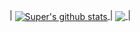 

| <a href="https://github.com/jamilusalism?tab=repositories"><img align="center" src="https://github-readme-stats.vercel.app/api?username=jamilusalism&show_icons=true&include_all_commits=true&theme=buefy&hide_border=true" alt="Super's github stats" /> </a>| <a href="https://github.com/jamilusalism?tab=repositories"><img align="center" src="https://github-readme-stats.vercel.app/api/top-langs/?username=jamilusalism&layout=compact&theme=buefy&hide_border=true" /> </a> |
